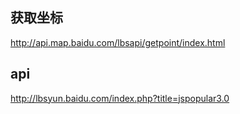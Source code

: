 ## 获取坐标
http://api.map.baidu.com/lbsapi/getpoint/index.html

## api
http://lbsyun.baidu.com/index.php?title=jspopular3.0